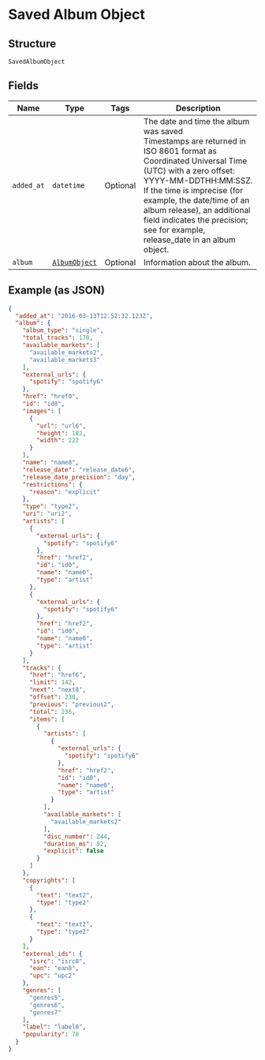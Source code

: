
# Saved Album Object

## Structure

`SavedAlbumObject`

## Fields

| Name | Type | Tags | Description |
|  --- | --- | --- | --- |
| `added_at` | `datetime` | Optional | The date and time the album was saved<br>Timestamps are returned in ISO 8601 format as Coordinated Universal Time (UTC) with a zero offset: YYYY-MM-DDTHH:MM:SSZ.<br>If the time is imprecise (for example, the date/time of an album release), an additional field indicates the precision; see for example, release_date in an album object. |
| `album` | [`AlbumObject`](../../doc/models/album-object.md) | Optional | Information about the album. |

## Example (as JSON)

```json
{
  "added_at": "2016-03-13T12:52:32.123Z",
  "album": {
    "album_type": "single",
    "total_tracks": 170,
    "available_markets": [
      "available_markets2",
      "available_markets3"
    ],
    "external_urls": {
      "spotify": "spotify6"
    },
    "href": "href0",
    "id": "id8",
    "images": [
      {
        "url": "url6",
        "height": 182,
        "width": 222
      }
    ],
    "name": "name8",
    "release_date": "release_date6",
    "release_date_precision": "day",
    "restrictions": {
      "reason": "explicit"
    },
    "type": "type2",
    "uri": "uri2",
    "artists": [
      {
        "external_urls": {
          "spotify": "spotify6"
        },
        "href": "href2",
        "id": "id0",
        "name": "name0",
        "type": "artist"
      },
      {
        "external_urls": {
          "spotify": "spotify6"
        },
        "href": "href2",
        "id": "id0",
        "name": "name0",
        "type": "artist"
      }
    ],
    "tracks": {
      "href": "href6",
      "limit": 142,
      "next": "next8",
      "offset": 238,
      "previous": "previous2",
      "total": 236,
      "items": [
        {
          "artists": [
            {
              "external_urls": {
                "spotify": "spotify6"
              },
              "href": "href2",
              "id": "id0",
              "name": "name0",
              "type": "artist"
            }
          ],
          "available_markets": [
            "available_markets2"
          ],
          "disc_number": 244,
          "duration_ms": 52,
          "explicit": false
        }
      ]
    },
    "copyrights": [
      {
        "text": "text2",
        "type": "type2"
      },
      {
        "text": "text2",
        "type": "type2"
      }
    ],
    "external_ids": {
      "isrc": "isrc8",
      "ean": "ean8",
      "upc": "upc2"
    },
    "genres": [
      "genres5",
      "genres6",
      "genres7"
    ],
    "label": "label8",
    "popularity": 78
  }
}
```

